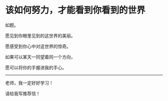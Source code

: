 # 该如何努力，才能看到你看到的世界


如题。

愿见到你眼里见到的这世界的美丽。

愿感受到你心中对这世界的惊奇。

如果可以某天一同望着同一个方向，

愿可以将你的手握进我的手心。



* * *



老师，我一定好好学习！

请给我写推荐信！

